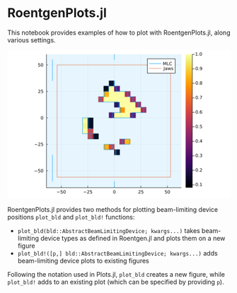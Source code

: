 # RoentgenPlots.jl

This notebook provides examples of how to plot with RoentgenPlots.jl, along various settings.

![RoentgenPlots.jl example plot](assets/feature-plot.svg)

RoentgenPlots.jl provides two methods for plotting beam-limiting device positions `plot_bld` and `plot_bld!` functions:

- `plot_bld(bld::AbstractBeamLimitingDevice; kwargs...)` takes beam-limiting device types as defined in Roentgen.jl and plots them on a new figure
- `plot_bld!([p,] bld::AbstractBeamLimitingDevice; kwargs...)` adds beam-limiting device plots to existing figures

Following the notation used in Plots.jl, `plot_bld` creates a new figure, while `plot_bld!` adds to an existing plot (which can be specified by providing `p`).
